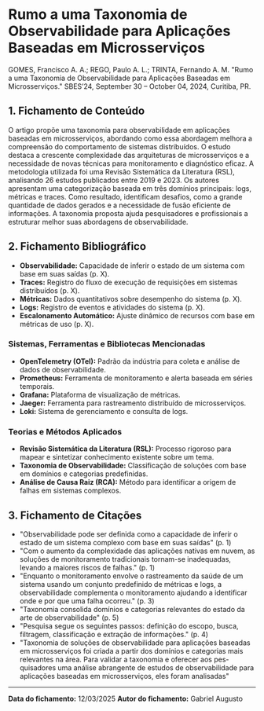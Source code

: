 # Rumo a uma Taxonomia de Observabilidade para Aplicações Baseadas em Microsserviços

GOMES, Francisco A. A.; REGO, Paulo A. L.; TRINTA, Fernando A. M. "Rumo a uma Taxonomia de Observabilidade para Aplicações Baseadas em Microsserviços." SBES’24, September 30 – October 04, 2024, Curitiba, PR.

## 1. Fichamento de Conteúdo

O artigo propõe uma taxonomia para observabilidade em aplicações baseadas em microsserviços,
abordando como essa abordagem melhora a compreensão do comportamento de sistemas distribuídos.
O estudo destaca a crescente complexidade das arquiteturas de microsserviços e a necessidade
de novas técnicas para monitoramento e diagnóstico eficaz. A metodologia utilizada foi uma Revisão Sistemática
da Literatura (RSL), analisando 26 estudos publicados entre 2019 e 2023.
Os autores apresentam uma categorização baseada em três domínios principais: logs, métricas e traces. Como resultado, identificam desafios,
como a grande quantidade de dados gerados e a necessidade de fusão eficiente de informações.
A taxonomia proposta ajuda pesquisadores e profissionais a estruturar melhor suas abordagens de observabilidade.

## 2. Fichamento Bibliográfico

- **Observabilidade:** Capacidade de inferir o estado de um sistema com base em suas saídas (p. X).
- **Traces:** Registro do fluxo de execução de requisições em sistemas distribuídos (p. X).
- **Métricas:** Dados quantitativos sobre desempenho do sistema (p. X).
- **Logs:** Registro de eventos e atividades do sistema (p. X).
- **Escalonamento Automático:** Ajuste dinâmico de recursos com base em métricas de uso (p. X).

### Sistemas, Ferramentas e Bibliotecas Mencionadas
- **OpenTelemetry (OTel):** Padrão da indústria para coleta e análise de dados de observabilidade.
- **Prometheus:** Ferramenta de monitoramento e alerta baseada em séries temporais.
- **Grafana:** Plataforma de visualização de métricas.
- **Jaeger:** Ferramenta para rastreamento distribuído de microsserviços.
- **Loki:** Sistema de gerenciamento e consulta de logs.

### Teorias e Métodos Aplicados
- **Revisão Sistemática da Literatura (RSL):** Processo rigoroso para mapear e sintetizar conhecimento existente sobre um tema.
- **Taxonomia de Observabilidade:** Classificação de soluções com base em domínios e categorias predefinidas.
- **Análise de Causa Raiz (RCA):** Método para identificar a origem de falhas em sistemas complexos.

## 3. Fichamento de Citações

- "Observabilidade pode ser definida como a capacidade de inferir o estado de um sistema complexo com base em suas saídas" (p. 1)
- "Com o aumento da complexidade das aplicações nativas em nuvem, as soluções de monitoramento tradicionais tornam-se inadequadas, levando a maiores riscos de falhas." (p. 1)
- "Enquanto o monitoramento envolve o rastreamento da saúde de um sistema usando um conjunto predefinido de métricas e logs, a observabilidade complementa o monitoramento ajudando a identificar onde e por que uma falha ocorreu." (p. 3)
- "Taxonomia consolida domínios e categorias relevantes do estado da arte de observabilidade" (p. 5)
- "Pesquisa segue os seguintes passos: definição do escopo, busca, filtragem,
classificação e extração de informações." (p. 4)
- "Taxonomia de soluções de observabilidade para aplicações baseadas
em microsserviços foi criada a partir dos domínios e categorias mais
relevantes na área. Para validar a taxonomia e oferecer aos pes-
quisadores uma análise abrangente de estudos de observabilidade
para aplicações baseadas em microsserviços, eles foram analisadas"
---

**Data do fichamento:** 12/03/2025
**Autor do fichamento:** Gabriel Augusto